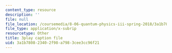 ```yaml
---
content_type: resource
description: ''
file: null
file_location: /coursemedia/8-06-quantum-physics-iii-spring-2018/3a1b780823402f98a7983cee3cc96f21_papfq4sdC3w.srt
file_type: application/x-subrip
resourcetype: Other
title: 3play caption file
uid: 3a1b7808-2340-2f98-a798-3cee3cc96f21
---
```

